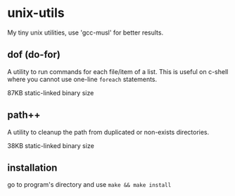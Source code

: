# unix-utils

My tiny unix utilities, use 'gcc-musl' for better results.

## dof (do-for)
A utility to run commands for each file/item of a list.
This is useful on c-shell where you cannot use one-line `foreach` statements. 

87KB static-linked binary size

## path++
A utility to cleanup the path from duplicated or non-exists directories.

38KB static-linked binary size

## installation

go to program's directory and
use `make && make install`
